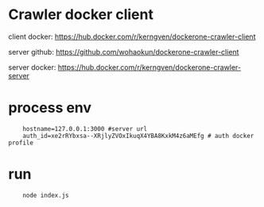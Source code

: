 # Crawler docker client

client docker: https://hub.docker.com/r/kerngven/dockerone-crawler-client

server github: https://github.com/wohaokun/dockerone-crawler-client

server docker: https://hub.docker.com/r/kerngven/dockerone-crawler-server

# process env

```
	hostname=127.0.0.1:3000 #server url
	auth_id=xe2rRYbxsa--XRjlyZVOxIkuqX4YBA8KxkM4z6aMEfg # auth docker profile

```

# run
```
	node index.js
```